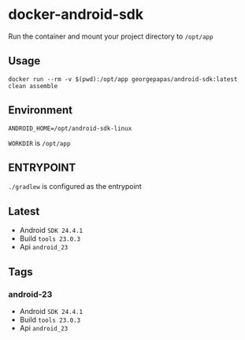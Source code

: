 # docker-android-sdk

Run the container and mount your project directory to ``/opt/app``

## Usage
``docker run --rm -v $(pwd):/opt/app georgepapas/android-sdk:latest clean assemble``

## Environment
``ANDROID_HOME=/opt/android-sdk-linux``

``WORKDIR`` is ``/opt/app``


## ENTRYPOINT
``./gradlew`` is configured as the entrypoint

## Latest
  - Android ``SDK 24.4.1``
  - Build ``tools 23.0.3``
  - Api ``android_23``

## Tags  

### android-23
  - Android ``SDK 24.4.1``
  - Build ``tools 23.0.3``
  - Api ``android_23``
